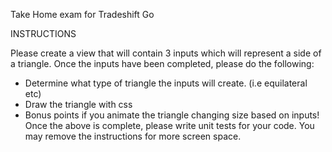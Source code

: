 Take Home exam for Tradeshift Go

INSTRUCTIONS

Please create a view that will contain 3 inputs which
will represent a side of a triangle. Once the inputs
have been completed, please do the following:
* Determine what type of triangle the inputs will create. (i.e equilateral etc)
* Draw the triangle with css
* Bonus points if you animate the triangle changing size based on inputs!
Once the above is complete, please write unit tests for your code. You may remove the instructions for more screen space.
